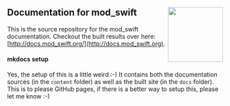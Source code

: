 <h2>Documentation for mod_swift
  <img src="http://zeezide.com/img/mod_swift.svg"
       align="right" width="128" height="128" />
</h2>

This is the source repository for the mod_swift documentation.
Checkout the built results over here:
[http://docs.mod_swift.org/](http://docs.mod_swift.org).

#### mkdocs setup

Yes, the setup of this is a little weird :-) It contains both the
documentation sources (in the `content` folder) as well as the
built site (in the `docs` folder).
This is to please GitHub pages, if there is a better way to setup this,
please let me know :-)

